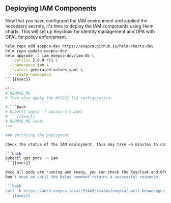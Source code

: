 
## Deploying IAM Components

Now that you have configured the IAM environment and applied the necessary secrets, it's time to deploy the IAM components using Helm charts. This will set up Keycloak for identity management and OPA with OPAL for policy enforcement.

```bash
helm repo add eoepca-dev https://eoepca.github.io/helm-charts-dev
helm repo update eoepca-dev
helm upgrade -i iam eoepca-dev/iam-bb \
  --version 2.0.0-rc1 \
  --namespace iam \
  --values generated-values.yaml \
  --create-namespace
```{{exec}}

<!--
# REMOVE_ME
# Then also apply the APISIX TLS configuration:

# ```bash
# kubectl apply -f apisix-tls.yaml
# ```{{exec}}
# REMOVE_ME (end)
-->

### Verifying the Deployment

Check the status of the IAM deployment, this may take ~5 minutes to complete

```bash
kubectl get pods -n iam
```{{exec}}

Once all pods are running and ready, you can check the Keycloak and OPA services:
Don't move on until the below command returns a successful response:

```bash
curl -k https://auth.eoepca.local:31443/realms/eoepca/.well-known/openid-configuration
```{{exec}}